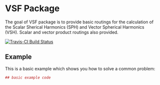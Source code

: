 VSF Package
===========

The goal of VSF package is to provide basic routings for the calculation of the Scalar Sherical Harmonics (SPH) and Vector Spherical Harmonics (VSH). Scalar and vector product routings also provided.

[![Travis-CI Build Status](https://travis-ci.org/flyeye/VSF.svg?branch=master)](https://travis-ci.org/flyeye/VSF)

Example
-------

This is a basic example which shows you how to solve a common problem:

``` r
## basic example code
```
